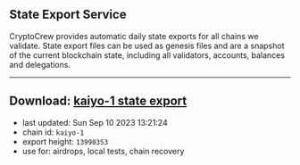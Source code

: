 ## State Export Service
CryptoCrew provides automatic daily state exports for all chains we validate. State export files can be used as genesis files and are a snapshot of the current blockchain state, including all validators, accounts, balances and delegations.

---
**Download: [kaiyo-1 state export](https://dl.ccvalidators.com/SERVICE/kujira/kaiyo-1_export_13990353.json)**
---

- last updated: Sun Sep 10 2023 13:21:24
- chain id: `kaiyo-1`
- export height: `13990353`
- use for: airdrops, local tests, chain recovery
